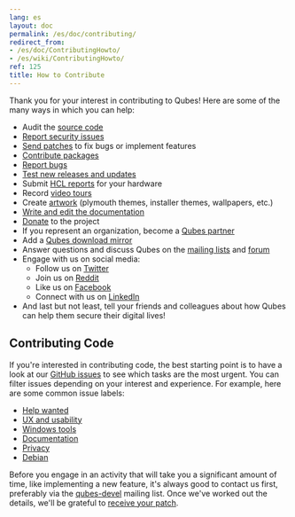 ```yaml
---
lang: es
layout: doc
permalink: /es/doc/contributing/
redirect_from:
- /es/doc/ContributingHowto/
- /es/wiki/ContributingHowto/
ref: 125
title: How to Contribute
---
```


Thank you for your interest in contributing to Qubes! Here are some of the many
ways in which you can help:

* Audit the [source code](/es/doc/source-code/)
* [Report security issues](/es/security/)
* [Send patches](/es/doc/source-code/#how-to-send-patches) to fix bugs or
  implement features
* [Contribute packages](/doc/package-contributions)
* [Report bugs](/es/doc/issue-tracking/)
* [Test new releases and updates](/es/doc/testing/)
* Submit [HCL reports](/es/doc/hcl/) for your hardware
* Record [video tours](/es/video-tours/)
* Create [artwork](https://github.com/QubesOS/qubes-artwork) (plymouth themes,
  installer themes, wallpapers, etc.)
* [Write and edit the documentation](/doc/doc-guidelines)
* [Donate](/es/donate/) to the project
* If you represent an organization, become a [Qubes partner](/es/partners/)
* Add a [Qubes download mirror](/es/downloads/mirrors/)
* Answer questions and discuss Qubes on the [mailing lists](/es/support/) and
  [forum](/es/support/#forum)
* Engage with us on social media:
  * Follow us on [Twitter](https://twitter.com/QubesOS)
  * Join us on [Reddit](https://www.reddit.com/r/Qubes/)
  * Like us on [Facebook](https://www.facebook.com/QubesOS)
  * Connect with us on [LinkedIn](https://www.linkedin.com/company/qubes-os/)
* And last but not least, tell your friends and colleagues about how Qubes can
  help them secure their digital lives!

Contributing Code
-----------------
<a id="contributing-code"></a>

If you're interested in contributing code, the best starting point is to have a
look at our [GitHub issues](https://github.com/QubesOS/qubes-issues/issues) to
see which tasks are the most urgent. You can filter issues depending on your
interest and experience. For example, here are some common issue labels:

* [Help wanted](https://github.com/QubesOS/qubes-issues/issues?q=is%3Aissue+is%3Aopen+label%3A%22help+wanted%22&utf8=%E2%9C%93)
* [UX and usability](https://github.com/QubesOS/qubes-issues/issues?q=is%3Aissue+is%3Aopen+label%3AUX)
* [Windows tools](https://github.com/QubesOS/qubes-issues/issues?q=is%3Aissue+is%3Aopen+label%3A%22C%3A+windows+tools%22)
* [Documentation](https://github.com/QubesOS/qubes-issues/issues?q=is%3Aissue+is%3Aopen+label%3A%22C%3A+doc%22)
* [Privacy](https://github.com/QubesOS/qubes-issues/issues?utf8=%E2%9C%93&q=is%3Aissue%20is%3Aopen%20label%3A%22privacy%22%20)
* [Debian](https://github.com/QubesOS/qubes-issues/issues?q=is%3Aissue+is%3Aopen+label%3A%22C%3A+Debian%22)

Before you engage in an activity that will take you a significant amount of
time, like implementing a new feature, it's always good to contact us first,
preferably via the [qubes-devel](/es/support/#qubes-devel) mailing list. Once
we've worked out the details, we'll be grateful to [receive your
patch](/es/doc/source-code/#how-to-send-patches).